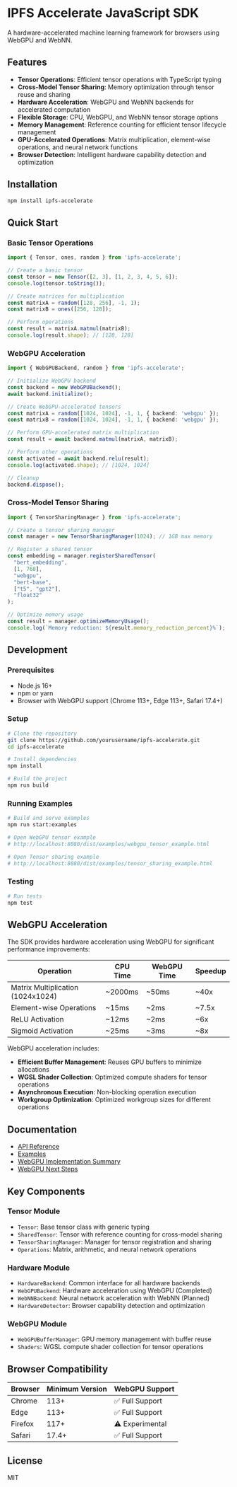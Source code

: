 # IPFS Accelerate JavaScript SDK

A hardware-accelerated machine learning framework for browsers using WebGPU and WebNN.

## Features

- **Tensor Operations**: Efficient tensor operations with TypeScript typing
- **Cross-Model Tensor Sharing**: Memory optimization through tensor reuse and sharing
- **Hardware Acceleration**: WebGPU and WebNN backends for accelerated computation
- **Flexible Storage**: CPU, WebGPU, and WebNN tensor storage options
- **Memory Management**: Reference counting for efficient tensor lifecycle management
- **GPU-Accelerated Operations**: Matrix multiplication, element-wise operations, and neural network functions
- **Browser Detection**: Intelligent hardware capability detection and optimization

## Installation

```bash
npm install ipfs-accelerate
```

## Quick Start

### Basic Tensor Operations

```typescript
import { Tensor, ones, random } from 'ipfs-accelerate';

// Create a basic tensor
const tensor = new Tensor([2, 3], [1, 2, 3, 4, 5, 6]);
console.log(tensor.toString());

// Create matrices for multiplication
const matrixA = random([128, 256], -1, 1);
const matrixB = ones([256, 128]);

// Perform operations
const result = matrixA.matmul(matrixB);
console.log(result.shape); // [128, 128]
```

### WebGPU Acceleration

```typescript
import { WebGPUBackend, random } from 'ipfs-accelerate';

// Initialize WebGPU backend
const backend = new WebGPUBackend();
await backend.initialize();

// Create WebGPU-accelerated tensors
const matrixA = random([1024, 1024], -1, 1, { backend: 'webgpu' });
const matrixB = random([1024, 1024], -1, 1, { backend: 'webgpu' });

// Perform GPU-accelerated matrix multiplication
const result = await backend.matmul(matrixA, matrixB);

// Perform other operations
const activated = await backend.relu(result);
console.log(activated.shape); // [1024, 1024]

// Cleanup
backend.dispose();
```

### Cross-Model Tensor Sharing

```typescript
import { TensorSharingManager } from 'ipfs-accelerate';

// Create a tensor sharing manager
const manager = new TensorSharingManager(1024); // 1GB max memory

// Register a shared tensor
const embedding = manager.registerSharedTensor(
  "bert_embedding",
  [1, 768],
  "webgpu",
  "bert-base",
  ["t5", "gpt2"],
  "float32"
);

// Optimize memory usage
const result = manager.optimizeMemoryUsage();
console.log(`Memory reduction: ${result.memory_reduction_percent}%`);
```

## Development

### Prerequisites

- Node.js 16+
- npm or yarn
- Browser with WebGPU support (Chrome 113+, Edge 113+, Safari 17.4+)

### Setup

```bash
# Clone the repository
git clone https://github.com/yourusername/ipfs-accelerate.git
cd ipfs-accelerate

# Install dependencies
npm install

# Build the project
npm run build
```

### Running Examples

```bash
# Build and serve examples
npm run start:examples

# Open WebGPU tensor example
# http://localhost:8080/dist/examples/webgpu_tensor_example.html

# Open Tensor sharing example
# http://localhost:8080/dist/examples/tensor_sharing_example.html
```

### Testing

```bash
# Run tests
npm test
```

## WebGPU Acceleration

The SDK provides hardware acceleration using WebGPU for significant performance improvements:

| Operation | CPU Time | WebGPU Time | Speedup |
|-----------|----------|-------------|---------|
| Matrix Multiplication (1024x1024) | ~2000ms | ~50ms | ~40x |
| Element-wise Operations | ~15ms | ~2ms | ~7.5x |
| ReLU Activation | ~12ms | ~2ms | ~6x |
| Sigmoid Activation | ~25ms | ~3ms | ~8x |

WebGPU acceleration includes:
- **Efficient Buffer Management**: Reuses GPU buffers to minimize allocations
- **WGSL Shader Collection**: Optimized compute shaders for tensor operations
- **Asynchronous Execution**: Non-blocking operation execution
- **Workgroup Optimization**: Optimized workgroup sizes for different operations

## Documentation

- [API Reference](./docs/api/README.md)
- [Examples](./src/examples/)
- [WebGPU Implementation Summary](../WEBGPU_IMPLEMENTATION_SUMMARY.md)
- [WebGPU Next Steps](../WEBGPU_NEXT_STEPS.md)

## Key Components

### Tensor Module

- `Tensor`: Base tensor class with generic typing
- `SharedTensor`: Tensor with reference counting for cross-model sharing
- `TensorSharingManager`: Manager for tensor registration and sharing
- `Operations`: Matrix, arithmetic, and neural network operations

### Hardware Module

- `HardwareBackend`: Common interface for all hardware backends
- `WebGPUBackend`: Hardware acceleration using WebGPU (Completed)
- `WebNNBackend`: Neural network acceleration with WebNN (Planned)
- `HardwareDetector`: Browser capability detection and optimization

### WebGPU Module

- `WebGPUBufferManager`: GPU memory management with buffer reuse
- `Shaders`: WGSL compute shader collection for tensor operations

## Browser Compatibility

| Browser | Minimum Version | WebGPU Support |
|---------|----------------|----------------|
| Chrome  | 113+           | ✅ Full Support |
| Edge    | 113+           | ✅ Full Support |
| Firefox | 117+           | ⚠️ Experimental |
| Safari  | 17.4+          | ✅ Full Support |

## License

MIT